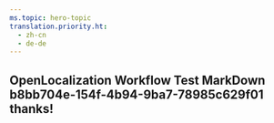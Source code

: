 ```yaml
---
ms.topic: hero-topic
translation.priority.ht: 
  - zh-cn
  - de-de
---
```

## OpenLocalization Workflow Test MarkDown b8bb704e-154f-4b94-9ba7-78985c629f01 thanks!
